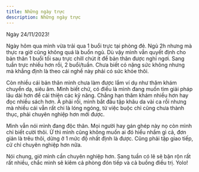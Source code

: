 ```yaml
---
title: Những ngày trực
description: Những ngày trực
---
```


Ngày 24/11/2023!

Ngày hôm qua mình vừa trải qua 1 buổi trực tại phòng đẻ. Ngủ 2h nhưng mà thực ra giờ cũng không quá là buổn ngủ. Dù vậy mình vẫn quyết định cho bản thân 1 buổi tối sau trực chill chút ít để bản thân được nghỉ ngơi. Sang tuần trực nhiều hơn rồi, 2 buổi/tuần. Chưa biết có nặng sức không nhưng mà khẳng định là theo cái nghề này phải có sức khỏe thôi.

Còn nhiều cái bản thân mình chưa làm được lắm ví dụ như thăm khám chuyển dạ, siêu âm. Mình biết chứ, có điều là mình đang muốn tìm giải pháp lâu dài hơn để cải thiện các kỹ năng. Chẳng hạn thăm khám nhiều hơn hay đọc nhiều sách hơn. À phải rồi, mình bắt đầu tập khâu da vài ca rồi nhưng mà nhiều cái vẫn rất chi là lóng ngóng, từ việc buộc chỉ cũng chưa thành thục, phải chuyên nghiệp hơn mới được.

Mình vẫn nói mình đang độc thân. Mọi người hay gán ghép này nọ còn mình chỉ biết cười thôi. Ừ thì mình cũng không muốn ai đó hiểu nhầm gì cả, đơn giản là trêu thôi, dừng ở 1 mức độ nhất định là được. Cũng phải tập giao tiếp, cử chỉ chuyên nghiệp hơn nữa.

Nói chung, giờ mình cần chuyên nghiệp hơn. Sang tuần có lẽ sẽ bận rộn rất rất nhiều, chắc mình sẽ kiêm cả phòng đón tiếp và cả buồng điều trị. Yolo!
